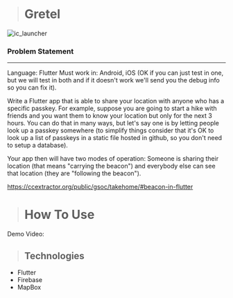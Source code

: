 > # Gretel
![ic_launcher](https://user-images.githubusercontent.com/52599836/111898133-205b4f00-8a4a-11eb-8bf8-7f267b2d1510.png)


### Problem Statement
---
Language: Flutter Must work in: Android, iOS (OK if you can just test in one, but we will test in both and if it doesn't work we'll send you the debug info so you can fix it).

Write a Flutter app that is able to share your location with anyone who has a specific passkey. For example, suppose you are going to start a hike with friends and you want them to know your location but only for the next 3 hours. You can do that in many ways, but let's say one is by letting people look up a passkey somewhere (to simplify things consider that it's OK to look up a list of passkeys in a static file hosted in github, so you don't need to setup a database).

Your app then will have two modes of operation: Someone is sharing their location (that means "carrying the beacon") and everybody else can see that location (they are "following the beacon").

https://ccextractor.org/public/gsoc/takehome/#beacon-in-flutter


> #  How To Use

Demo Video:



> ##  Technologies

- Flutter
- Firebase
- MapBox
